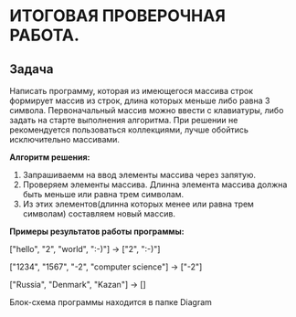 # ИТОГОВАЯ ПРОВЕРОЧНАЯ РАБОТА.

## Задача

Написать программу, которая из имеющегося массива строк формирует массив из строк, длина которых меньше либо равна 3 символа. Первоначальный массив можно ввести с клавиатуры, либо задать на старте выполнения алгоритма. При решении не рекомендуется пользоваться коллекциями, лучше обойтись исключительно массивами.

**Алгоритм решения:**

1. Запрашиваемм на ввод элементы массива через запятую.
2. Проверяем элементы массива. Длинна элемента массива должна быть меньше или равна трем символам.
3. Из этих элементов(длинна которых менее или равна трем символам) составляем новый массив.

**Примеры результатов работы программы:**

["hello", "2", "world", ":-)"] -> ["2", ":-)"]

["1234", "1567", "-2", "computer science"] -> ["-2"]

["Russia", "Denmark", "Kazan"] -> []

Блок-схема программы находится в папке Diagram
